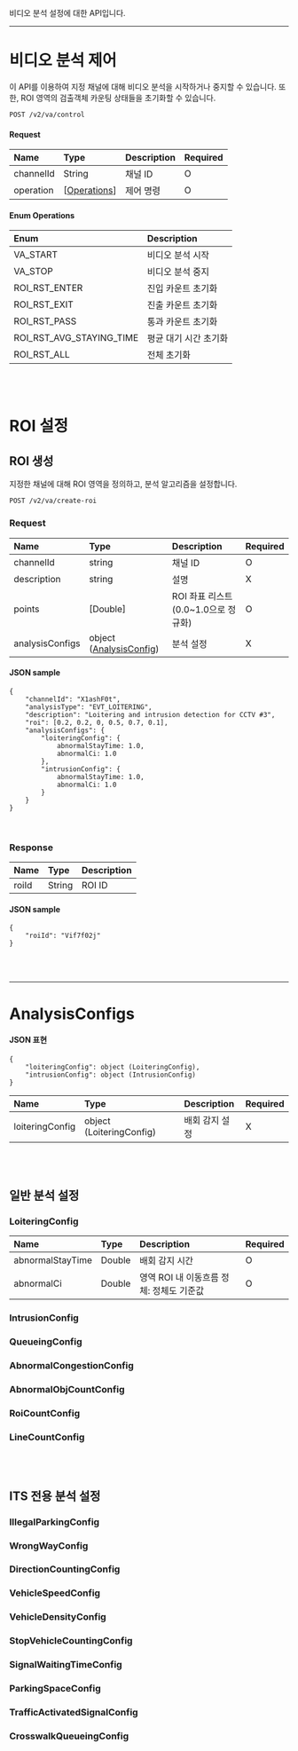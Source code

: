 비디오 분석 설정에 대한 API입니다.

------------------------
# 비디오 분석 제어
이 API를 이용하여 지정 채널에 대해 비디오 분석을 시작하거나 중지할 수 있습니다.
또한, ROI 영역의 검출객체 카운팅 상태들을 초기화할 수 있습니다.
```
POST /v2/va/control
```

#### Request
| Name | Type | Description | Required |
| :---- | :---- |:---- |:---- |
| channelId | String | 채널 ID | O |
| operation | [[Operations](#enum-operations)] | 제어 명령 | O |


#### Enum Operations

| Enum | Description |
| :---- | :---- |
| VA_START | 비디오 분석 시작 |
| VA_STOP | 비디오 분석 중지 |
| ROI_RST_ENTER | 진입 카운트 초기화 |
| ROI_RST_EXIT | 진출 카운트 초기화 |
| ROI_RST_PASS | 통과 카운트 초기화 |
| ROI_RST_AVG_STAYING_TIME | 평균 대기 시간 초기화 |
| ROI_RST_ALL | 전체 초기화 |




<br><br>
# ROI 설정

## ROI 생성
지정한 채널에 대해 ROI 영역을 정의하고, 분석 알고리즘을 설정합니다.
```
POST /v2/va/create-roi
```

### Request
| Name | Type | Description | Required |
| :---- | :---- |:---- |:---- |
| channelId | string | 채널 ID | O |
| description | string | 설명 | X |
| points | [Double] | ROI 좌표 리스트 (0.0~1.0으로 정규화) | O |
| analysisConfigs | object ([AnalysisConfig](#analysisconfigs)) | 분석 설정 | X |

#### JSON sample
```
{
    "channelId": "X1ashF0t",
    "analysisType": "EVT_LOITERING",
    "description": "Loitering and intrusion detection for CCTV #3",
    "roi": [0.2, 0.2, 0, 0.5, 0.7, 0.1],
    "analysisConfigs": {
        "loiteringConfig": {
            abnormalStayTime: 1.0,
            abnormalCi: 1.0
        },
        "intrusionConfig": {
            abnormalStayTime: 1.0,
            abnormalCi: 1.0
        }
    }
}
```
<br>

### Response
| Name | Type | Description |
| :---- | :---- |:---- |
| roiId | String | ROI ID |

#### JSON sample
```
{
    "roiId": "Vif7f02j"
}
```




<br><br>






----------------
# AnalysisConfigs

#### JSON 표현

```
{
    "loiteringConfig": object (LoiteringConfig),
    "intrusionConfig": object (IntrusionConfig)
}
```

| Name | Type | Description | Required |
| :---- | :---- |:---- |:---- |
| loiteringConfig | object (LoiteringConfig) | 배회 감지 설정 | X |


<br><br>
## 일반 분석 설정
### LoiteringConfig

| Name | Type | Description | Required |
| :---- | :---- |:---- |:---- |
| abnormalStayTime | Double | 배회 감지 시간 | O |
| abnormalCi | Double | 영역 ROI 내 이동흐름 정체: 정체도 기준값 | O |


### IntrusionConfig

### QueueingConfig

### AbnormalCongestionConfig

### AbnormalObjCountConfig

### RoiCountConfig

### LineCountConfig


<br><br>

## ITS 전용 분석 설정

### IllegalParkingConfig

### WrongWayConfig

### DirectionCountingConfig

### VehicleSpeedConfig

### VehicleDensityConfig

### StopVehicleCountingConfig

### SignalWaitingTimeConfig

### ParkingSpaceConfig

### TrafficActivatedSignalConfig

### CrosswalkQueueingConfig